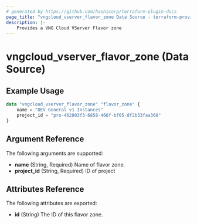 ```yaml
---
# generated by https://github.com/hashicorp/terraform-plugin-docs
page_title: "vngcloud_vserver_flavor_zone Data Source - terraform-provider-vngcloud"
description: |-
    Provides a VNG Cloud VServer Flavor zone
---
```


# vngcloud_vserver_flavor_zone (Data Source)



## Example Usage

```terraform
data "vngcloud_vserver_flavor_zone" "flavor_zone" {
    name = "DEV General v1 Instances"
    project_id = "pro-462803f3-6858-466f-bf05-df2b33faa360"
}
```

## Argument Reference

The following arguments are supported:

- **name** (String, Required) Name of flavor zone.
- **project_id** (String, Required) ID of project

## Attributes Reference

The following attributes are exported:

- **id** (String) The ID of this flavor zone.


